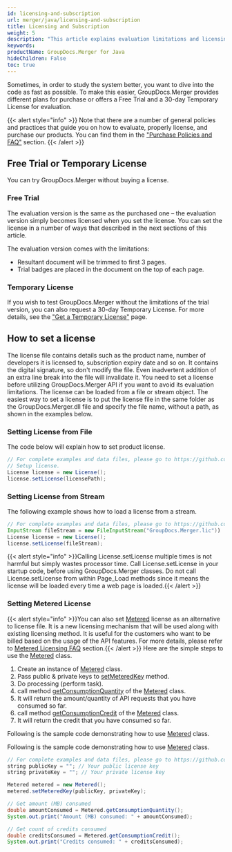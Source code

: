 ```yaml
---
id: licensing-and-subscription
url: merger/java/licensing-and-subscription
title: Licensing and Subscription
weight: 5
description: "This article explains evaluation limitations and licensing of GroupDocs.Merger for Java"
keywords: 
productName: GroupDocs.Merger for Java
hideChildren: False
toc: true
---
```


Sometimes, in order to study the system better, you want to dive into the code as fast as possible. To make this easier, GroupDocs.Merger provides different plans for purchase or offers a Free Trial and a 30-day Temporary License for evaluation.

{{< alert style="info" >}}
Note that there are a number of general policies and practices that guide you on how to evaluate, properly license, and purchase our products. You can find them in the ["Purchase Policies and FAQ"](https://purchase.groupdocs.com/policies) section.
{{< /alert >}}

## Free Trial or Temporary License

You can try GroupDocs.Merger without buying a license.

### Free Trial

The evaluation version is the same as the purchased one – the evaluation version simply becomes licensed when you set the license. You can set the license in a number of ways that described in the next sections of this article.

The evaluation version comes with the limitations:

- Resultant document will be trimmed to first 3 pages.
- Trial badges are placed in the document on the top of each page.

### Temporary License

If you wish to test GroupDocs.Merger without the limitations of the trial version, you can also request a 30-day Temporary License. For more details, see the ["Get a Temporary License"](https://purchase.groupdocs.com/temporary-license) page.

## How to set a license

The license file contains details such as the product name, number of developers it is licensed to, subscription expiry date and so on. It contains the digital signature, so don't modify the file. Even inadvertent addition of an extra line break into the file will invalidate it. You need to set a license before utilizing GroupDocs.Merger API if you want to avoid its evaluation limitations.
The license can be loaded from a file or stream object. The easiest way to set a license is to put the license file in the same folder as the GroupDocs.Merger.dll file and specify the file name, without a path, as shown in the examples below.

### Setting License from File

The code below will explain how to set product license.

```java
// For complete examples and data files, please go to https://github.com/groupdocs-merger/GroupDocs.Merger-for-Java
// Setup license.
License license = new License();
license.setLicense(licensePath);
```

### Setting License from Stream

The following example shows how to load a license from a stream.

```java
// For complete examples and data files, please go to https://github.com/groupdocs-merger/GroupDocs.Merger-for-Java
InputStream fileStream = new FileInputStream("GroupDocs.Merger.lic"))
License license = new License();
license.setLicense(fileStream);
```

{{< alert style="info" >}}Calling License.setLicense multiple times is not harmful but simply wastes processor time. Call License.setLicense in your startup code, before using GroupDocs.Merger classes. Do not call License.setLicense from within Page_Load methods since it means the license will be loaded every time a web page is loaded.{{< /alert >}}

### Setting Metered License

{{< alert style="info" >}}You can also set [Metered](https://reference.groupdocs.com/merger/java/com.groupdocs.merger.licensing.metered/Metered) license as an alternative to license file. It is a new licensing mechanism that will be used along with existing licensing method. It is useful for the customers who want to be billed based on the usage of the API features. For more details, please refer to [Metered Licensing FAQ](https://purchase.groupdocs.com/faqs/licensing/metered) section.{{< /alert >}}
Here are the simple steps to use the [Metered](https://reference.groupdocs.com/merger/java/com.groupdocs.merger.licensing.metered/Metered) class.

1. Create an instance of [Metered](https://reference.groupdocs.com/merger/java/com.groupdocs.merger.licensing.metered/Metered) class.
2. Pass public & private keys to [setMeteredKey](https://reference.groupdocs.com/merger/java/com.groupdocs.merger.licensing.metered/Metered#setMeteredKey(java.lang.String,%20java.lang.String)) method.
3. Do processing (perform task).
4. call method [getConsumptionQuantity](https://reference.groupdocs.com/merger/java/com.groupdocs.merger.licensing.metered/Metered#getConsumptionQuantity()) of the [Metered](https://reference.groupdocs.com/merger/java/com.groupdocs.merger.licensing.metered/Metered) class.
5. It will return the amount/quantity of API requests that you have consumed so far.
6. call method [getConsumptionCredit](https://reference.groupdocs.com/merger/java/com.groupdocs.merger.licensing.metered/Metered#getConsumptionCredit()) of the [Metered](https://reference.groupdocs.com/merger/java/com.groupdocs.merger.licensing.metered/Metered) class.
7. It will return the credit that you have consumed so far.

Following is the sample code demonstrating how to use [Metered](https://reference.groupdocs.com/merger/java/com.groupdocs.merger.licensing.metered/Metered) class.

Following is the sample code demonstrating how to use [Metered](https://reference.groupdocs.com/merger/java/com.groupdocs.merger.licensing.metered/Metered) class.

```java
// For complete examples and data files, please go to https://github.com/groupdocs-merger/GroupDocs.Merger-for-Java
string publicKey = ""; // Your public license key
string privateKey = ""; // Your private license key

Metered metered = new Metered();
metered.setMeteredKey(publicKey, privateKey);

// Get amount (MB) consumed
double amountConsumed = Metered.getConsumptionQuantity();
System.out.print("Amount (MB) consumed: " + amountConsumed);

// Get count of credits consumed
double creditsConsumed = Metered.getConsumptionCredit();
System.out.print("Credits consumed: " + creditsConsumed);
```